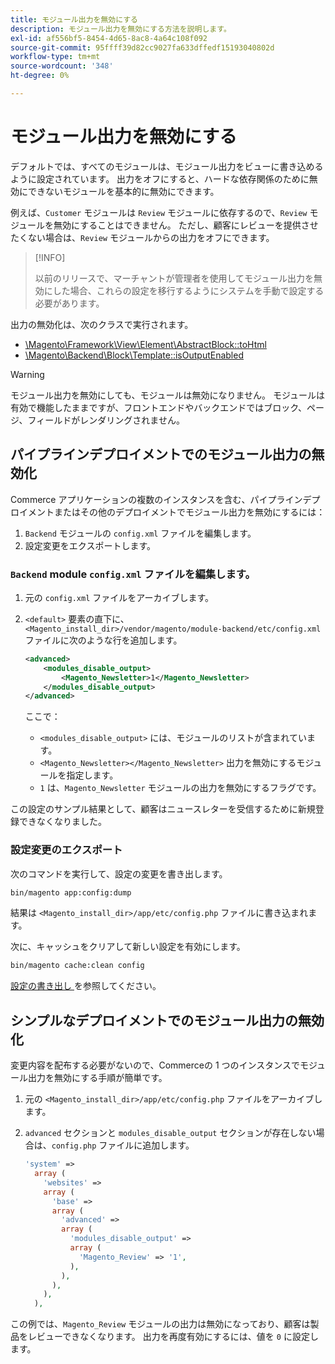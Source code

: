 ```yaml
---
title: モジュール出力を無効にする
description: モジュール出力を無効にする方法を説明します。
exl-id: af556bf5-8454-4d65-8ac8-4a64c108f092
source-git-commit: 95ffff39d82cc9027fa633dffedf15193040802d
workflow-type: tm+mt
source-wordcount: '348'
ht-degree: 0%

---
```


# モジュール出力を無効にする

デフォルトでは、すべてのモジュールは、モジュール出力をビューに書き込めるように設定されています。 出力をオフにすると、ハードな依存関係のために無効にできないモジュールを基本的に無効にできます。

例えば、`Customer` モジュールは `Review` モジュールに依存するので、`Review` モジュールを無効にすることはできません。 ただし、顧客にレビューを提供させたくない場合は、`Review` モジュールからの出力をオフにできます。

>[!INFO]
>
>以前のリリースで、マーチャントが管理者を使用してモジュール出力を無効にした場合、これらの設定を移行するようにシステムを手動で設定する必要があります。

出力の無効化は、次のクラスで実行されます。

- [\Magento\Framework\View\Element\AbstractBlock::toHtml](https://github.com/magento/magento2/blob/36097739bbb0b8939ad9a2a0dadee64318153dca/lib/internal/Magento/Framework/View/Element/AbstractBlock.php#L651)
- [\Magento\Backend\Block\Template::isOutputEnabled](https://github.com/magento/magento2/blob/0c786907ffe03d0e2990612eec16ee58b00379c5/app/code/Magento/Backend/Block/Template.php#L96)

>[!WARNING]
>
>モジュール出力を無効にしても、モジュールは無効になりません。 モジュールは有効で機能したままですが、フロントエンドやバックエンドではブロック、ページ、フィールドがレンダリングされません。

## パイプラインデプロイメントでのモジュール出力の無効化

Commerce アプリケーションの複数のインスタンスを含む、パイプラインデプロイメントまたはその他のデプロイメントでモジュール出力を無効にするには：

1. `Backend` モジュールの `config.xml` ファイルを編集します。
1. 設定変更をエクスポートします。

### `Backend` module `config.xml` ファイルを編集します。

1. 元の `config.xml` ファイルをアーカイブします。
1. `<default>` 要素の直下に、`<Magento_install_dir>/vendor/magento/module-backend/etc/config.xml` ファイルに次のような行を追加します。

   ```xml
   <advanced>
       <modules_disable_output>
           <Magento_Newsletter>1</Magento_Newsletter>
       </modules_disable_output>
   </advanced>
   ```

   ここで：

   - `<modules_disable_output>` には、モジュールのリストが含まれています。
   - `<Magento_Newsletter></Magento_Newsletter>` 出力を無効にするモジュールを指定します。
   - `1` は、`Magento_Newsletter` モジュールの出力を無効にするフラグです。

この設定のサンプル結果として、顧客はニュースレターを受信するために新規登録できなくなりました。

### 設定変更のエクスポート

次のコマンドを実行して、設定の変更を書き出します。

```bash
bin/magento app:config:dump
```

結果は `<Magento_install_dir>/app/etc/config.php` ファイルに書き込まれます。

次に、キャッシュをクリアして新しい設定を有効にします。

```bash
bin/magento cache:clean config
```

[ 設定の書き出し ](../cli/export-configuration.md) を参照してください。

## シンプルなデプロイメントでのモジュール出力の無効化

変更内容を配布する必要がないので、Commerceの 1 つのインスタンスでモジュール出力を無効にする手順が簡単です。

1. 元の `<Magento_install_dir>/app/etc/config.php` ファイルをアーカイブします。
1. `advanced` セクションと `modules_disable_output` セクションが存在しない場合は、`config.php` ファイルに追加します。

   ```php
   'system' =>
     array (
       'websites' =>
       array (
         'base' =>
         array (
           'advanced' =>
           array (
             'modules_disable_output' =>
             array (
               'Magento_Review' => '1',
             ),
           ),
         ),
       ),
     ),
   ```

この例では、`Magento_Review` モジュールの出力は無効になっており、顧客は製品をレビューできなくなります。
出力を再度有効にするには、値を `0` に設定します。
